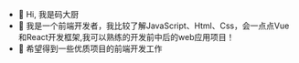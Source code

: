 - 👋 Hi, 我是码大厨
- 👀 我是一个前端开发者，我比较了解JavaScript、Html、Css，会一点点Vue和React开发框架,我可以熟练的开发前中后的web应用项目！
- 🌱 希望得到一些优质项目的前端开发工作

<!---
cuicongkun/cuicongkun is a ✨ special ✨ repository because its `README.md` (this file) appears on your GitHub profile.
You can click the Preview link to take a look at your changes.
--->
